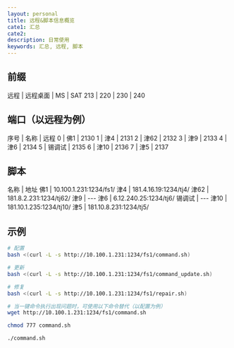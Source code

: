 ```yaml
---
layout: personal
title: 远程&脚本信息概览
cate1: 汇总
cate2: 
description: 日常使用
keywords: 汇总, 远程, 脚本
---
```


## 前缀

远程 | 远程桌面 | MS | SAT 
213 | 220 | 230 | 240

## 端口（以远程为例）

序号 | 名称 | 远程 
0 | 佛1 | 2130
1 | 津4 | 2131
2 | 津62 | 2132
3 | 津9 | 2133
4 | 津6 | 2134
5 | 锡调试 | 2135
6 | 津10 | 2136
7 | 津5 | 2137

## 脚本

名称 | 地址
佛1 | 10.100.1.231:1234/fs1/
津4 | 181.4.16.19:1234/tj4/
津62 | 181.8.2.231:1234/tj62/
津9 | --- 
津6 | 6.12.240.25:1234/tj6/
锡调试 | ---
津10 | 181.10.1.235:1234/tj10/
津5 | 181.10.8.231:1234/tj5/

## 示例

```bash
# 配置
bash <(curl -L -s http://10.100.1.231:1234/fs1/command.sh)

# 更新
bash <(curl -L -s http://10.100.1.231:1234/fs1/command_update.sh)

# 修复
bash <(curl -L -s http://10.100.1.231:1234/fs1/repair.sh)

# 当一键命令执行出现问题时，可使用以下命令替代（以配置为例）
wget http://10.100.1.231:1234/fs1/command.sh

chmod 777 command.sh

./command.sh
```

